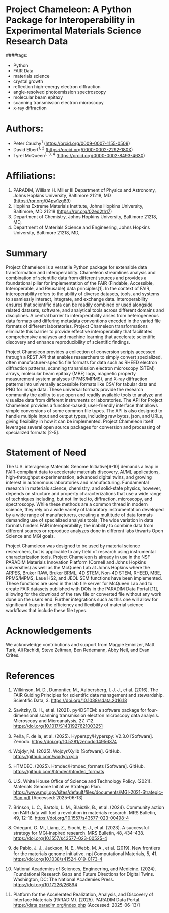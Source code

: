
# Project Chameleon: A Python Package for Interoperability in Experimental Materials Science Research Data

####tags:
  - Python
  -  FAIR Data
  -  materials science
  - crystal growth
  - reflection high-energy electron diffraction
  - angle-resolved photoemission spectroscopy
  - molecular beam epitaxy
  - scanning transmission electron microscopy
  - x-ray diffraction

# Authors:
  
- Peter Cauchy<sup>1</sup> (https://orcid.org/0009-0007-1155-0509) 
- David Elbert<sup>1, 2</sup> (https://orcid.org/0000-0002-2292-180X)
- Tyrel McQueen<sup>1, 3, 4</sup> (https://orcid.org/0000-0002-8493-4630)

# Affiliations:
1. PARADIM, William H. Miller III Department of Physics and Astronomy, Johns Hopkins University, Baltimore 21218, MD (https://ror.org/04pw1zg89)
2. Hopkins Extreme Materials Institute, Johns Hopkins University, Baltimore, MD 21218 (https://ror.org/02ed2th17)
3. Department of Chemistry, Johns Hopkins University, Baltimore 21218, MD, 
4. Department of Materials Science and Engineering, Johns Hopkins University, Baltimore 21218, MD, 



# Summary

Project Chameleon is a versatile Python package for extensible data transformation and interoperability. Chameleon streamlines analysis and combination of scientific data from different sources and provides a foundational pillar for implementation of the FAIR (Findable, Accessible, Interoperable, and Reusable) data principles[1]. In the context of FAIR, interoperability refers to the ability of diverse datasets, tools, and systems to seamlessly interact, integrate, and exchange data. Interoperability ensures that scientific data can be readily combined or used alongside related datasets, software, and analytical tools across different domains and disciplines.  A central barrier to interoperability arises from heterogeneous data formats and differing metadata conventions encoded in the varied file formats of different laboratories.  Project Chameleon transformations eliminate this barrier to provide effective interoperability that facilitates comprehensive analyses and machine learning that accelerate scientific discovery and enhance reproducibility of scientific findings.

Project Chameleon provides a collection of conversion scripts accessed through a REST API that enables researchers to simply convert specialized, often manufacturer-specific file formats for data such as RHEED electron diffraction patterns, scanning transmission electron microscopy (STEM) arrays, molecular beam epitaxy (MBE) logs, magnetic property measurement system analyses (PPMS/MPMS), and X-ray diffraction patterns into universally accessible formats like CSV for tabular data and PNG for image data. These universal formats provide the research community the ability to use open and readily available tools to analyze and visualize data from different instruments or laboratories. The API for Project Chameleon provides a function-based, user-friendly interface that allows simple conversions of some common file types. The API is also designed to handle multiple input and output types, including raw bytes, json, and URLs, giving flexibility in how it can be implemented. Project Chameleon itself leverages several open source packages for conversion and processing of specialized formats [2-5].  

# Statement of Need

The U.S. interagency Materials Genome Initiative[6-10] demands a leap in FAIR-compliant data to accelerate materials discovery, AI/ML applications, high-throughput experimentation, advanced digital twins, and growing interest in autonomous laboratories and manufacturing. Fundamental research in materials science, chemistry, and solid-state physics, however, depends on structure and property characterizations that use a wide range of techniques including, but not limited to, diffraction, microscopy, and spectroscopy. While these methods are a common thread in modern science, they rely on a wide variety of laboratory instrumentation developed by a wide range of manufacturers, creating a multitude of data formats demanding use of specialized analysis tools; The wide variation in data formats hinders FAIR interoperability; the inability to combine data from different sources or reproduce analyzes done in different labs thwarts Open Science and MGI goals. 

Project Chameleon was designed to be used by material science researchers, but is applicable to any field of research using instrumental characterization tools. Project Chameleon is already in use in the NSF PARADIM Materials Innovation Platform (Cornell and Johns Hopkins universities) as well as the McQueen Lab at Johns Hopkins where the ARPES, Bruker RAW, Bruker BRML, 4D STEM, Non-4D STEM, RHEED, MBE, PPMS/MPMS, Laue HS2, and JEOL SEM functions have been implemented. These functions are used in the lab file server for McQueen Lab and to create FAIR datasets published with DOIs in the PARADIM Data Portal [11], allowing for the download of the raw file or converted file without any work done on the users end. Further integrations such as this one will allow for significant leaps in the efficiency and flexibility of material science workflows that include these file types. 
  
# Acknowledgements 

We acknowledge contributions and support from Maggie Eminizer, Matt Turk, Ali Rachidi, Steve Zeltman, Ben Redemann, Abby Neil, and Evan Crites.  

# References 

1. Wilkinson, M. D., Dumontier, M., Aalbersberg, I. J. J., et al. (2016). The FAIR Guiding Principles for scientific data management and stewardship. Scientific Data, 3. https://doi.org/10.1038/sdata.2016.18

2. Savitzky, B. H., et al. (2021). py4DSTEM: a software package for four-dimensional scanning transmission electron microscopy data analysis. Microscopy and Microanalysis, 27, 712. https://doi.org/10.1017/S1431927621003251

3. Peña, F. de la, et al. (2025). Hyperspy/Hyperspy: V2.3.0 [Software]. Zenodo. https://doi.org/10.5281/zenodo.14956374

4. Wojdyr, M. (2025). Wojdyr/Xylib [Software]. GitHub. https://github.com/wojdyr/xylib

5. HTMDEC. (2025). Htmdec/Htmdec_formats [Software]. GitHub. https://github.com/htmdec/htmdec_formats

6. U.S. White House Office of Science and Technology Policy. (2021). Materials Genome Initiative Strategic Plan. https://www.mgi.gov/sites/default/files/documents/MGI-2021-Strategic-Plan.pdf (Accessed: 2025-06-13)

7. Brinson, L. C., Bartolo, L. M., Blaiszik, B., et al. (2024). Community action on FAIR data will fuel a revolution in materials research. MRS Bulletin, 49, 12–16. https://doi.org/10.1557/s43577-023-00498-4

8. Odegard, G. M., Liang, Z., Siochi, E. J., et al. (2023). A successful strategy for MGI-inspired research. MRS Bulletin, 48, 434–438. https://doi.org/10.1557/s43577-023-00525-4

9. de Pablo, J. J., Jackson, N. E., Webb, M. A., et al. (2019). New frontiers for the materials genome initiative. npj Computational Materials, 5, 41. https://doi.org/10.1038/s41524-019-0173-4

10. National Academies of Sciences, Engineering, and Medicine. (2024). Foundational Research Gaps and Future Directions for Digital Twins. Washington, DC: The National Academies Press. https://doi.org/10.17226/26894

11. Platform for the Accelerated Realization, Analysis, and Discovery of Interface Materials (PARADIM). (2025). PARADIM Data Portal. https://data.paradim.org/index.php (Accessed: 2025-06-13)1